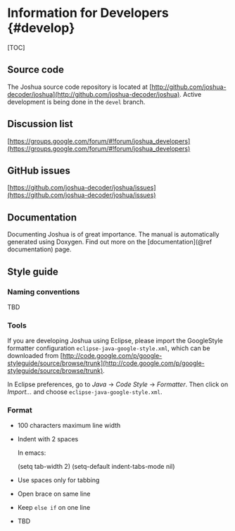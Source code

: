 Information for Developers				{#develop}
==========================

[TOC]

## Source code

The Joshua source code repository is located at 
[http://github.com/joshua-decoder/joshua](http://github.com/joshua-decoder/joshua).
Active development is being done in the `devel` branch.

## Discussion list

[https://groups.google.com/forum/#!forum/joshua_developers](https://groups.google.com/forum/#!forum/joshua_developers)

## GitHub issues

[https://github.com/joshua-decoder/joshua/issues](https://github.com/joshua-decoder/joshua/issues)

## Documentation

Documenting Joshua is of great importance. The manual is automatically
generated using Doxygen. Find out more on the [documentation](@ref documentation)
page.

## Style guide

### Naming conventions

TBD

### Tools

If you are developing Joshua using Eclipse, please import the GoogleStyle 
formatter configuration `eclipse-java-google-style.xml`, which can be 
downloaded from 
[http://code.google.com/p/google-styleguide/source/browse/trunk](http://code.google.com/p/google-styleguide/source/browse/trunk).

In Eclipse preferences, go to *Java* -> *Code Style* -> *Formatter*. Then click 
on *Import...* and choose `eclipse-java-google-style.xml`.

### Format

* 100 characters maximum line width
* Indent with 2 spaces

  In emacs: 

    (setq tab-width 2)
    (setq-default indent-tabs-mode nil)

* Use spaces only for tabbing
* Open brace on same line
* Keep `else if` on one line
* TBD

